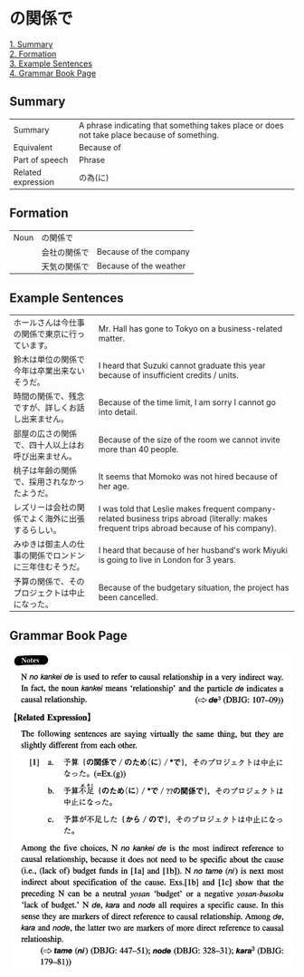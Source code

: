 # の関係で

[1. Summary](#summary)<br>
[2. Formation](#formation)<br>
[3. Example Sentences](#example-sentences)<br>
[4. Grammar Book Page](#grammar-book-page)<br>


## Summary

<table><tr>   <td>Summary</td>   <td>A phrase indicating that something takes place or does not take place because of something.</td></tr><tr>   <td>Equivalent</td>   <td>Because of</td></tr><tr>   <td>Part of speech</td>   <td>Phrase</td></tr><tr>   <td>Related expression</td>   <td>の為(に)</td></tr></table>

## Formation

<table class="table"><tbody><tr class="tr head"><td class="td"><span class="bold">Noun</span></td><td class="td"><span class="concept">の関係で</span></td><td class="td"></td></tr><tr class="tr"><td class="td"></td><td class="td"><span>会社</span><span class="concept">の関係で</span></td><td class="td"><span>Because of the company</span></td></tr><tr class="tr"><td class="td"></td><td class="td"><span>天気</span><span class="concept">の関係で</span></td><td class="td"><span>Because of the weather</span></td></tr></tbody></table>

## Example Sentences

<table><tr>   <td>ホールさんは今仕事の関係で東京に行っています。</td>   <td>Mr. Hall has gone to Tokyo on a business-related matter.</td></tr><tr>   <td>鈴木は単位の関係で今年は卒業出来ないそうだ。</td>   <td>I heard that Suzuki cannot graduate this year because of insufficient credits / units.</td></tr><tr>   <td>時間の関係で、残念ですが、詳しくお話し出来ません。</td>   <td>Because of the time limit, I am sorry I cannot go into detail.</td></tr><tr>   <td>部屋の広さの関係で、四十人以上はお呼び出来ません。</td>   <td>Because of the size of the room we cannot invite more than 40 people.</td></tr><tr>   <td>桃子は年齢の関係で、採用されなかったようだ。</td>   <td>It seems that Momoko was not hired because of her age.</td></tr><tr>   <td>レズリーは会社の関係でよく海外に出張するらしい。</td>   <td>I was told that Leslie makes frequent company-related business trips abroad (literally: makes frequent trips abroad because of his company).</td></tr><tr>   <td>みゆきは御主人の仕事の関係でロンドンに三年住むそうだ。</td>   <td>I heard that because of her husband's work Miyuki is going to live in London for 3 years.</td></tr><tr>   <td>予算の関係で、そのプロジェクトは中止になった。</td>   <td>Because of the budgetary situation, the project has been cancelled.</td></tr></table>

## Grammar Book Page

![](../img/Intermediateの関係で.png)

